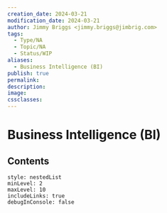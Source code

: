 ```yaml
---
creation_date: 2024-03-21
modification_date: 2024-03-21
author: Jimmy Briggs <jimmy.briggs@jimbrig.com>
tags:
  - Type/NA
  - Topic/NA
  - Status/WIP
aliases:
  - Business Intelligence (BI)
publish: true
permalink:
description:
image:
cssclasses:
---
```



# Business Intelligence (BI)

## Contents

```table-of-contents
style: nestedList
minLevel: 2
maxLevel: 10
includeLinks: true
debugInConsole: false
```
